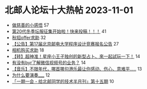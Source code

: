 # 北邮人论坛十大热帖 2023-11-01

- [做慈善的小感悟](https://bbs.byr.cn/article/Talking/6404512) 57
- [第20代冬季坛服征集开始啦！快来投稿！！！](https://bbs.byr.cn/article/Tshirt/91081) 41
- [秋招offer求助](https://bbs.byr.cn/article/Job/2198316) 32
- [【公告】第17届北京邮电大学程序设计竞赛报名公告](https://bbs.byr.cn/article/ACM_ICPC/101260) 27
- [相机购买求助](https://bbs.byr.cn/article/Photo/276830) 18
- [【转】超神准！星座小王子独创的新型占卜、來一起試玩一下！](https://bbs.byr.cn/article/Constellations/326533) 14
- [有没有byr了解微信视频号的业务？](https://bbs.byr.cn/article/WorkLife/1206226) 14
- [【音乐】不限年代，哪首哪句港乐最让你感动、伤心、意难平.....](https://bbs.byr.cn/article/Music/343792) 13
- [为什么要演奏___](https://bbs.byr.cn/article/Comic/633174) 12
- [「一期一会 - 给北邮同学的技术半月刊」第十五期](https://bbs.byr.cn/article/Innovation/8542) 10



